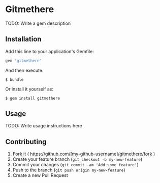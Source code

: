 # Gitmethere

TODO: Write a gem description

## Installation

Add this line to your application's Gemfile:

```ruby
gem 'gitmethere'
```

And then execute:

    $ bundle

Or install it yourself as:

    $ gem install gitmethere

## Usage

TODO: Write usage instructions here

## Contributing

1. Fork it ( https://github.com/[my-github-username]/gitmethere/fork )
2. Create your feature branch (`git checkout -b my-new-feature`)
3. Commit your changes (`git commit -am 'Add some feature'`)
4. Push to the branch (`git push origin my-new-feature`)
5. Create a new Pull Request
